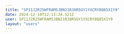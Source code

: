 ```yaml
---
title: "SP11J2R25WFRAM5JBN21R38R5GY1YXCRY8Q85X1Y9"
date: 2024-12-10T12:13:24.521Z
user: SP11J2R25WFRAM5JBN21R38R5GY1YXCRY8Q85X1Y9
layout: "users"
---
```

    